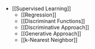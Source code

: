 - [[Supervised Learning]]
	- [[Regression]]
	- [[Discriminant Functions]]
	- [[Discriminative Approach]]
	- [[Generative Approach]]
	- [[k-Nearest Neighbor]]